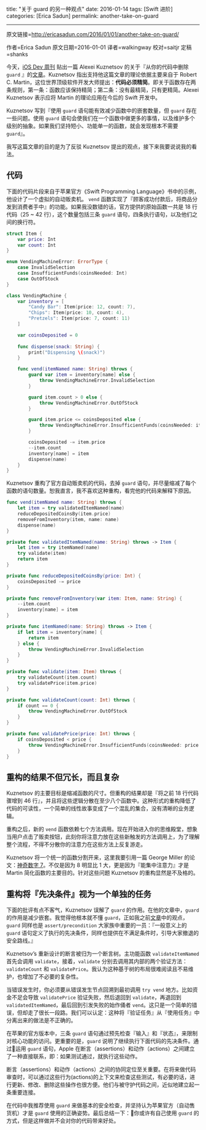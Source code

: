 title: "关于 guard 的另一种观点"
date: 2016-01-14
tags: [Swift 进阶]
categories: [Erica Sadun]
permalink: another-take-on-guard

---
原文链接=http://ericasadun.com/2016/01/01/another-take-on-guard/

作者=Erica Sadun
原文日期=2016-01-01
译者=walkingway
校对=saitjr
定稿=shanks

<!--此处开始正文-->

今天，[iOS Dev 周刊](https://iosdevweekly.com) 贴出一篇 Alexei Kuznetsov 的关于『从你的代码中删除 `guard` 』的[文章](https://medium.com/swift-programming/why-swift-guard-should-be-avoided-484cfc2603c5)。Kuznetsov 指出支持他这篇文章的理论依据主要来自于 Robert C. Martin，这位世界顶级软件开发大师提出：**代码必须精简**。即关于函数存在两条规则，第一条：函数应该保持精简；第二条：没有最精简，只有更精简。Alexei Kuznetsov 表示应将 Martin 的理论应用在今后的 Swift 开发中。

Kuznetsov 写到『使用 `guard` 语句能有效减少函数中的嵌套数量，但 `guard` 存在一些问题。使用 `guard` 语句会使我们在一个函数中做更多的事情，以及维护多个级别的抽象。如果我们坚持短小、功能单一的函数，就会发现根本不需要 `guard`』。

我写这篇文章的目的是为了反驳 Kuznetsov 提出的观点，接下来我要说说我的看法。

<!--more-->

## 代码

下面的代码片段来自于苹果官方《Swift Programming Language》书中的示例，他设计了一个虚拟的自动贩卖机。 `vend` 函数实现了『顾客成功付款后，将商品分发到消费者手中』的功能。如果我没数错的话，官方提供的原始函数一共是 18 行代码（25 ~ 42 行），这个数量包括三条 `guard` 语句，四条执行语句，以及他们之间的换行符。

``` swift
struct Item {
	var price: Int
	var count: Int
}

enum VendingMachineError: ErrorType {
	case InvalidSelection
	case InsufficientFunds(coinsNeeded: Int)
	case OutOfStock
}

class VendingMachine {
	var inventory = [
		"Candy Bar": Item(price: 12, count: 7),
		"Chips": Item(price: 10, count: 4),
		"Pretzels": Item(price: 7, count: 11)
    ]

	var coinsDeposited = 0
	
	func dispense(snack: String) {
		print("Dispensing \(snack)")
    }

	func vend(itemNamed name: String) throws {
		guard var item = inventory[name] else {
			throw VendingMachineError.InvalidSelection
        }

		guard item.count > 0 else {
			throw VendingMachineError.OutOfStock
        }

		guard item.price <= coinsDeposited else {
			throw VendingMachineError.InsufficientFunds(coinsNeeded: item.price - coinsDeposited)
        }

        coinsDeposited -= item.price
        --item.count
        inventory[name] = item
        dispense(name)
    }
}
```

Kuznetsov 重构了官方自动贩卖机的代码，去掉 `guard` 语句，并尽量缩减了每个函数的语句数量。恕我直言，我不喜欢这种重构，看完他的代码来解释下原因。

``` swift
func vend(itemNamed name: String) throws {
    let item = try validatedItemNamed(name)
    reduceDepositedCoinsBy(item.price)
    removeFromInventory(item, name: name)
    dispense(name)
}

private func validatedItemNamed(name: String) throws -> Item {
    let item = try itemNamed(name)
    try validate(item)
    return item
}

private func reduceDepositedCoinsBy(price: Int) {
    coinsDeposited -= price
}

private func removeFromInventory(var item: Item, name: String) {
    --item.count
    inventory[name] = item
}

private func itemNamed(name: String) throws -> Item {
    if let item = inventory[name] {
        return item
    } else {
        throw VendingMachineError.InvalidSelection
    }
}

private func validate(item: Item) throws {
    try validateCount(item.count)
    try validatePrice(item.price)
}

private func validateCount(count: Int) throws {
    if count == 0 {
        throw VendingMachineError.OutOfStock
    }
}

private func validatePrice(price: Int) throws {
    if coinsDeposited < price {
        throw VendingMachineError.InsufficientFunds(coinsNeeded: price - coinsDeposited)
    }
}
```

## 重构的结果不但冗长，而且复杂

Kuznetsov 的主要目标是缩减函数的尺寸。但重构的结果却是『将之前 18 行代码骤增到 46 行』，并且将这些逻辑分散在至少八个函数中。这种形式的重构降低了代码的可读性，一个简单的线性故事变成了一个混乱的集合，没有清晰的业务逻辑。

重构之后，新的 `vend` 函数依赖七个方法调用。现在开始进入你的思维殿堂，想象当用户点击了贩卖按钮，此刻你将注意力放在这些新触发的方法调用上，为了理解整个流程，不得不分散你的注意力在这些方法上反复游走。

Kuznetsov 将一个统一的函数分割开来，这里我要引用一篇 George Miller 的论文：[神奇数字 7](https://en.wikipedia.org/wiki/The_Magical_Number_Seven,_Plus_or_Minus_Two)。不仅是因为 8 明显比 1 大，更是因为『能集中注意力』才是 Martin 简化函数的主要目的。针对这些问题 Kuznetsov 的重构显然是不及格的。

## 重构将『先决条件』视为一个单独的任务

下面的批评有点不客气，Kuznetsov 误解了 `guard` 的作用。在他的文章中，`guard` 的作用是减少嵌套。我觉得他根本就不懂 `guard`，正如我之前[文章](http://ericasadun.com/2015/12/29/migrating-ifs-to-guards-in-swift/)中的观点，`guard` 同样也是 `assert/precondition` 大家族中重要的一员：『一般意义上的 `guard` 语句定义了执行的先决条件，同样也提供在不满足条件时，引导大家撤退的安全路线。』

Kuznetsov’s 重新设计的断言被归为一个断言树。主功能函数 `validateItemNamed` 首先会调用 `validate`，接着，`validate` 分别去调用其内部的两个验证方法： `validateCount` 和 `validatePrice`。我认为这种基于树的布局很难阅读且不易维护，也增加了不必要的复杂性。

当错误发生时，你必须要从错误发生节点回溯到最初调用 `try vend` 地方。比如资金不足会导致 `validatePrice` 验证失败，然后退回到 `validate`，再退回到 `validatedItemNamed`，最后回到引发失败的始作俑者 `vend`。这只是一个简单的错误，但却走了很长一段路。我们可以认定：这种将『验证任务』从『使用任务』中分离出来的做法是不正确的。

在苹果的官方版本中，三条 `guard` 语句通过预先检查『输入』和『状态』，来限制对核心功能的访问。更重要的是，`guard` 说明了继续执行下面代码的先决条件。通过运用 `guard` 语句，Apple 在断言（assertions）和动作（actions）之间建立了一种直接联系，即：如果测试通过，就执行这些动作。

断言（assertions）和动作（actions）之间的协同定位至关重要。在将来做代码审查时，可以通过这些行为(actions)的上下文来检查这些测试，有必要的话，进行更新、修改、删除这些操作也很方便。他们与被守护代码之间，近似地建立起一条重要连接。

在代码中我推荐使用 `guard` 来做基本的安全检查，并坚持认为苹果官方（自动售货机）才是 `guard` 使用的正确姿势。最后总结一下：你或许有自己使用 `guard` 的方式，但是这样做并不会对你的代码带来好处。